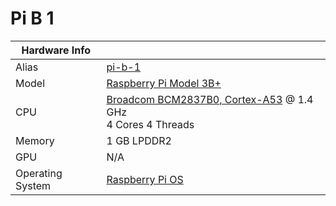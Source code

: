 
# Pi B 1

**Hardware Info** | |
---|---
Alias | [pi-b-1]()
Model | [Raspberry Pi Model 3B+](https://www.raspberrypi.com/products/raspberry-pi-3-model-b-plus/)
CPU | [Broadcom BCM2837B0, Cortex-A53](https://www.raspberrypi.com/documentation/computers/processors.html#bcm2837b0) @ 1.4 GHz<br> 4 Cores 4 Threads
Memory | 1 GB LPDDR2
GPU | N/A
Operating System | [Raspberry Pi OS](https://www.raspberrypi.com/software/)
